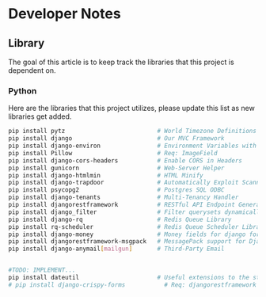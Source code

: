 # Developer Notes
## Library
The goal of this article is to keep track the libraries that this project is dependent on.

### Python
Here are the libraries that this project utilizes, please update this list as
new libraries get added.

```bash
pip install pytz                          # World Timezone Definitions
pip install django                        # Our MVC Framework
pip install django-environ                # Environment Variables with 12factorization
pip install Pillow                        # Req: ImageField
pip install django-cors-headers           # Enable CORS in Headers
pip install gunicorn                      # Web-Server Helper
pip install django-htmlmin                # HTML Minify
pip install django-trapdoor               # Automatically Exploit Scanners
pip install psycopg2                      # Postgres SQL ODBC
pip install django-tenants                # Multi-Tenancy Handler
pip install djangorestframework           # RESTful API Endpoint Generator
pip install django_filter                 # Filter querysets dynamically
pip install django-rq                     # Redis Queue Library
pip install rq-scheduler                  # Redis Queue Scheduler Library
pip install django-money                  # Money fields for django forms and models.
pip install djangorestframework-msgpack   # MessagePack support for Django REST framework
pip install django-anymail[mailgun]       # Third-Party Email


#TODO: IMPLEMENT...
pip install dateutil                      # Useful extensions to the standard Python datetime features
# pip install django-crispy-forms           # Req: djangorestframework
```
